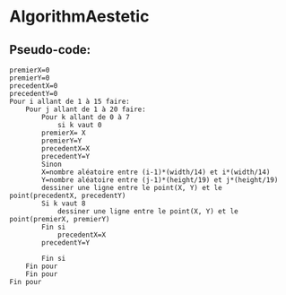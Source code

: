 # AlgorithmAestetic

## Pseudo-code:

	premierX=0
	premierY=0
	precedentX=0
	precedentY=0
	Pour i allant de 1 à 15 faire:
		Pour j allant de 1 à 20 faire:
			Pour k allant de 0 à 7
				si k vaut 0
			premierX= X
			premierY=Y
			precedentX=X
			precedentY=Y	
			Sinon
			X=nombre aléatoire entre (i-1)*(width/14) et i*(width/14)
			Y=nombre aléatoire entre (j-1)*(height/19) et j*(height/19)
			dessiner une ligne entre le point(X, Y) et le point(precedentX, precedentY)
			Si k vaut 8
			    dessiner une ligne entre le point(X, Y) et le point(premierX, premierY)
			Fin si
				precedentX=X
			precedentY=Y	

			Fin si
		Fin pour
	    Fin pour
	Fin pour
